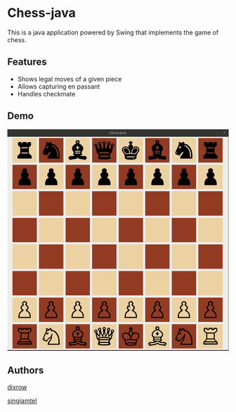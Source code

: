 # Chess-java

This is a java application powered by Swing that implements the game of chess.

## Features

- Shows legal moves of a given piece
- Allows capturing en passant
- Handles checkmate 

## Demo

![](resources/Scholars_mate.gif)

## Authors

[dixrow](https://github.com/dixrow)

[singiamtel](https://github.com/singiamtel)